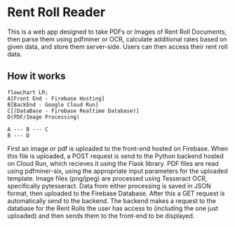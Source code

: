 # Rent Roll Reader

This is a web app designed to take PDFs or Images of Rent Roll Documents, then parse them using pdfminer or OCR, calculate additional rates based on given data, and store them server-side. Users can then access their rent roll data.

## How it works

```mermaid
flowchart LR;
A[Front End - Firebase Hosting]
B[BackEnd - Google Cloud Run]
C[(DataBase - Firebase Realtime Database)]
D(PDF/Image Processing)

A --- B --- C
B --- D
```

First an image or pdf is uploaded to the front-end hosted on Firebase. When this file is uploaded, a POST request is send to the Python backend hosted on Cloud Run, which recieves it using the Flask library. PDF files are read using pdfminer-six, using the appropriate input parameters for the uploaded template. Image files (png/jpeg) are processed using Tesseract OCR, specifically pytesseract. Data from either processing is saved in JSON format, then uploaded to the Firebase Database. After this a GET request is automatically send to the backend. The backend makes a request to the database for the Rent Rolls the user has access to (including the one just uploaded) and then sends them to the front-end to be displayed.